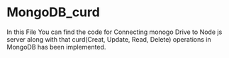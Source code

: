 # MongoDB_curd

In this File You can find the code for Connecting monogo Drive to Node js server along with that curd(Creat, Update, Read, Delete) operations in MongoDB has been implemented. 
